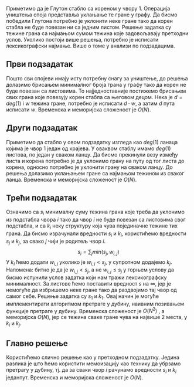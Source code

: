 ﻿Приметимо да је Глутон стабло са кореном у чвору $1$. Операција уништења споја представља уклањање те гране у графу. Да бисмо победили Глутона потребно је уклонити неке гране тако да корен стабла не буде повезан ни са једним листом. Решење задатка су тежине грана са најмањом сумом тежина које задовољавају претходни услов.
Уколико постоји више решења, потребно је исписати лексикографски најмање. Више о томе у анализи по подзадацима.

## Први подзадатак
Пошто сви споjеви имају исту потребну снагу за уништење, до решења долазимо брисањем минималног броја грана у графу тако да корен не буде повезан са листовима. То најједноставније постижемо брисањем свих грана које повезују корен стабла са његовом децом. Нека је $d = deg(1)$ i $w$ тежина гране, потребно је исписати $d\cdot   w$, а затим $d$ пута исписати $w$.
Временска и меморијска сложеност је $O(N)$.

## Други подзадатак
Приметимо да стабло у овом подзадатку изгледа као $deg(1)$ ланаца којима је чвор $1$ један од крајева. У оваквом стаблу имамо $deg(1)$ листова, по један у сваком ланцу. Да бисмо прекинули везу између листа и корена потребно је да уклонимо грану на путу од тог листа до корена, односно потребно је уклонити грану на сваком ланцу. До решења долазимо уклањањем гране са најмањом тежином из сваког ланца.
Временска и меморијска сложеност је $O(N)$.

## Трећи подзадатак
Означимо са $s_i$ минималну суму тежина грана које треба да уклонимо из подстабла чвора $i$ тако да чвор $i$ не буде повезан са листовима свог подстабла, и са $k_i$ неку структуру која чува појединачне тежине тих грана. Да бисмо израчунали вредности  $s_i$ и $k_i$, користићемо вредности $s_j$ и $k_j$, за свако $j$ чији је родитељ чвор $i$.
$$s_i=\sum_{j}min(s_j, w_{i,j})$$
У $k_i$ ћемо додати  $w_{i,j}$ уколико је $w_{i,j}<s_j$, у супротном додајемо $k_j$.
Напомена: битно је да је $w_{i,j}<s_j$, а не $w_{i,j}≤s_j$ у горњeм услову да бисмо испунили услов задатка који нам тражи лексикографску минималност.
За листове ћемо поставити вредност $s$ на $\infty$, јер је немогуће да избришемо неке гране тако да раздвојимо тај чвор од самог себе.
Решење задатка су $s_1$ и $k_1$. 
Овај начин је могуће имплементирати алгоритмом претраге у дубину, наивним позивањем функције претраге у дубину.
Временска сложеност је $O(N^2)$ , а меморијска $О(N)$, јер се тежина сваке гране чува на највише $2$ места, у $k_i$ и $k_j$.

## Главно решење
Користићемо слично решење као у претходном подзадатку. Једина разлика је што ћемо користити мемоизацију као технику да убрзамо претрагу у дубину, тј. да за сваки чвор $i$ рачунамо вредности $s_i$ и $k_i$ једанпут.
Временска и меморијска сложеност је $O(N)$.

